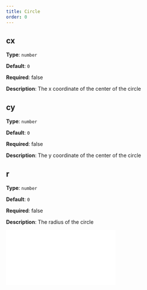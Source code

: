 ```yaml
---
title: Circle
order: 0
---
```


## cx

**Type**: `number`

**Default**: `0`

**Required**: false

**Description**: The x coordinate of the center of the circle

## cy

**Type**: `number`

**Default**: `0`

**Required**: false

**Description**: The y coordinate of the center of the circle

## r

**Type**: `number`

**Default**:  `0`

**Required**: false

**Description**: The radius of the circle

<embed src="../../common/BaseStyleProps.en.md"></embed>
